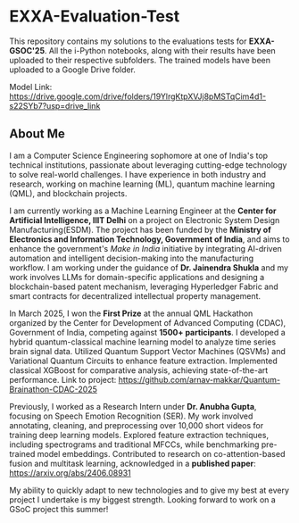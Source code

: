 # EXXA-Evaluation-Test
This repository contains my solutions to the evaluations tests for **EXXA-GSOC'25**. All the i-Python notebooks, along with their results have been uploaded to their respective subfolders. The trained models have been uploaded to a Google Drive folder.

Model Link: https://drive.google.com/drive/folders/19YlrgKtpXVJj8pMSTqCim4d1-s22SYb7?usp=drive_link

## About Me
I am a Computer Science Engineering sophomore at one of India's top technical institutions, passionate about leveraging cutting-edge technology to solve real-world challenges. I have experience in both industry and research, working on machine learning (ML), quantum machine learning (QML), and blockchain projects.

I am currently working as a Machine Learning Engineer at the **Center for Artificial Intelligence, IIIT Delhi** on a project on Electronic System Design Manufacturing(ESDM). The project has been funded by the **Ministry of Electronics and Information Technology, Government of India**, and aims to enhance the government's *Make in India* initiative by integrating AI-driven automation and intelligent decision-making into the manufacturing workflow. I am working under the guidance of **Dr. Jainendra Shukla** and my work involves LLMs for domain-specific applications and designing a blockchain-based patent mechanism, leveraging Hyperledger Fabric and smart contracts for decentralized intellectual property management.

In March 2025, I won the **First Prize** at the annual QML Hackathon organized by the Center for Development of Advanced Computing (CDAC), Government of India, competing against **1500+ participants**. I developed a hybrid quantum-classical machine learning model to analyze time series brain signal data. Utilized Quantum Support Vector Machines (QSVMs) and Variational Quantum Circuits to enhance feature extraction. Implemented classical XGBoost for comparative analysis, achieving state-of-the-art performance.
Link to project: https://github.com/arnav-makkar/Quantum-Brainathon-CDAC-2025

Previously, I worked as a Research Intern under **Dr. Anubha Gupta**, focusing on Speech Emotion Recognition (SER). My work involved annotating, cleaning, and preprocessing over 10,000 short videos for training deep learning models. Explored feature extraction techniques, including spectrograms and traditional MFCCs, while benchmarking pre-trained model embeddings. Contributed to research on co-attention-based fusion and multitask learning, acknowledged in a **published paper**: https://arxiv.org/abs/2406.08931

My ability to quickly adapt to new technologies and to give my best at every project I undertake is my biggest strength. Looking forward to work on a GSoC project this summer!